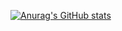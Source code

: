 
[![Anurag's GitHub stats](https://github-readme-stats.vercel.app/api?username=Simba-cheng&show_icons=true)](https://github.com/anuraghazra/github-readme-stats)
